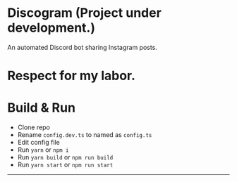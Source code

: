 # Discogram (Project under development.)
An automated Discord bot sharing Instagram posts.

# Respect for my labor.

# Build & Run

-   Clone repo
-   Rename `config.dev.ts` to named as `config.ts`
-   Edit config file
-   Run `yarn` or `npm i`
-   Run `yarn build` or `npm run build`
-   Run `yarn start` or `npm run start`
****

